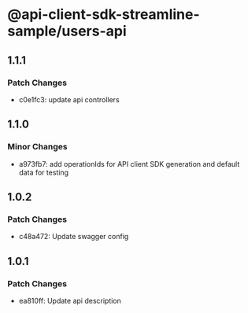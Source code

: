 # @api-client-sdk-streamline-sample/users-api

## 1.1.1

### Patch Changes

- c0e1fc3: update api controllers

## 1.1.0

### Minor Changes

- a973fb7: add operationIds for API client SDK generation and default data for testing

## 1.0.2

### Patch Changes

- c48a472: Update swagger config

## 1.0.1

### Patch Changes

- ea810ff: Update api description
